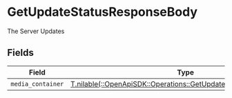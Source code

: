 # GetUpdateStatusResponseBody

The Server Updates


## Fields

| Field                                                                                                                          | Type                                                                                                                           | Required                                                                                                                       | Description                                                                                                                    |
| ------------------------------------------------------------------------------------------------------------------------------ | ------------------------------------------------------------------------------------------------------------------------------ | ------------------------------------------------------------------------------------------------------------------------------ | ------------------------------------------------------------------------------------------------------------------------------ |
| `media_container`                                                                                                              | [T.nilable(::OpenApiSDK::Operations::GetUpdateStatusMediaContainer)](../../models/operations/getupdatestatusmediacontainer.md) | :heavy_minus_sign:                                                                                                             | N/A                                                                                                                            |